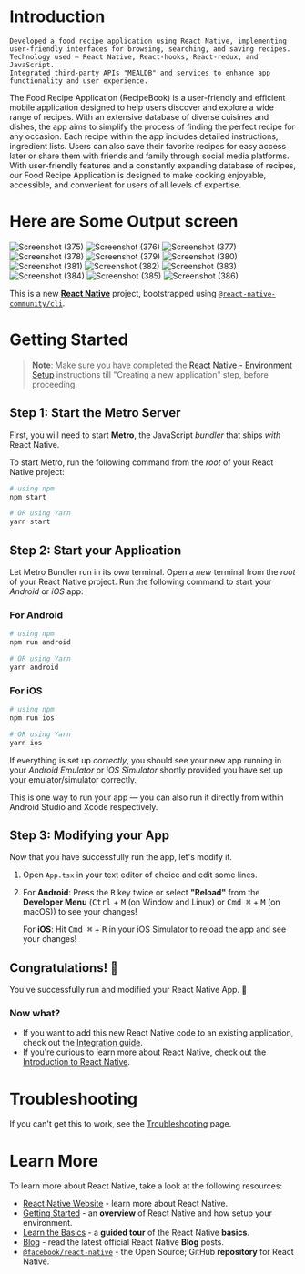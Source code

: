 # Introduction
	Developed a food recipe application using React Native, implementing user-friendly interfaces for browsing, searching, and saving recipes.
	Technology used – React Native, React-hooks, React-redux, and JavaScript.
	Integrated third-party APIs "MEALDB" and services to enhance app functionality and user experience.

The Food Recipe Application (RecipeBook) is a user-friendly and efficient mobile application designed to help users discover and explore a wide range of recipes. With an extensive database of diverse cuisines and dishes, the app aims to simplify the process of finding the perfect recipe for any occasion.
Each recipe within the app includes detailed instructions, ingredient lists. Users can also save their favorite recipes for easy access later or share them with friends and family through social media platforms.
With user-friendly features and a constantly expanding database of recipes, our Food Recipe Application is designed to make cooking enjoyable, accessible, and convenient for users of all levels of expertise.

# Here are Some Output screen
![Screenshot (375)](https://github.com/rjdp06/RecipeBook/assets/144466783/68646266-64ba-4fea-b47d-c050e71a5862)
![Screenshot (376)](https://github.com/rjdp06/RecipeBook/assets/144466783/8f46f3a3-cd8d-4988-a9c2-0e1b5c346e92)
![Screenshot (377)](https://github.com/rjdp06/RecipeBook/assets/144466783/7f05d935-9f9e-4fea-b35c-16ab051d1ae5)
![Screenshot (378)](https://github.com/rjdp06/RecipeBook/assets/144466783/1c7e389d-3709-4628-b582-6e852962c06e)
![Screenshot (379)](https://github.com/rjdp06/RecipeBook/assets/144466783/5a60e8ec-5153-4562-967f-9ff8de17e0b7)
![Screenshot (380)](https://github.com/rjdp06/RecipeBook/assets/144466783/596ecb3b-d351-46a1-910b-9613377a3575)
![Screenshot (381)](https://github.com/rjdp06/RecipeBook/assets/144466783/4c4f9141-eb84-4ed8-897b-37fdf589614b)
![Screenshot (382)](https://github.com/rjdp06/RecipeBook/assets/144466783/afb2e503-4f95-4cca-bcde-f59517cbad5e)
![Screenshot (383)](https://github.com/rjdp06/RecipeBook/assets/144466783/812591bf-07be-4d60-863d-e635c51b252b)
![Screenshot (384)](https://github.com/rjdp06/RecipeBook/assets/144466783/89161e57-45bb-47e8-bddb-d86cfb7534aa)
![Screenshot (385)](https://github.com/rjdp06/RecipeBook/assets/144466783/684c5582-8815-4213-9de1-1c19a5e1ea7d)
![Screenshot (386)](https://github.com/rjdp06/RecipeBook/assets/144466783/8ce53d86-7722-4124-83ab-03e746b59b4a)









This is a new [**React Native**](https://reactnative.dev) project, bootstrapped using [`@react-native-community/cli`](https://github.com/react-native-community/cli).

# Getting Started

>**Note**: Make sure you have completed the [React Native - Environment Setup](https://reactnative.dev/docs/environment-setup) instructions till "Creating a new application" step, before proceeding.

## Step 1: Start the Metro Server

First, you will need to start **Metro**, the JavaScript _bundler_ that ships _with_ React Native.

To start Metro, run the following command from the _root_ of your React Native project:

```bash
# using npm
npm start

# OR using Yarn
yarn start
```

## Step 2: Start your Application

Let Metro Bundler run in its _own_ terminal. Open a _new_ terminal from the _root_ of your React Native project. Run the following command to start your _Android_ or _iOS_ app:

### For Android

```bash
# using npm
npm run android

# OR using Yarn
yarn android
```

### For iOS

```bash
# using npm
npm run ios

# OR using Yarn
yarn ios
```

If everything is set up _correctly_, you should see your new app running in your _Android Emulator_ or _iOS Simulator_ shortly provided you have set up your emulator/simulator correctly.

This is one way to run your app — you can also run it directly from within Android Studio and Xcode respectively.

## Step 3: Modifying your App

Now that you have successfully run the app, let's modify it.

1. Open `App.tsx` in your text editor of choice and edit some lines.
2. For **Android**: Press the <kbd>R</kbd> key twice or select **"Reload"** from the **Developer Menu** (<kbd>Ctrl</kbd> + <kbd>M</kbd> (on Window and Linux) or <kbd>Cmd ⌘</kbd> + <kbd>M</kbd> (on macOS)) to see your changes!

   For **iOS**: Hit <kbd>Cmd ⌘</kbd> + <kbd>R</kbd> in your iOS Simulator to reload the app and see your changes!

## Congratulations! :tada:

You've successfully run and modified your React Native App. :partying_face:

### Now what?

- If you want to add this new React Native code to an existing application, check out the [Integration guide](https://reactnative.dev/docs/integration-with-existing-apps).
- If you're curious to learn more about React Native, check out the [Introduction to React Native](https://reactnative.dev/docs/getting-started).

# Troubleshooting

If you can't get this to work, see the [Troubleshooting](https://reactnative.dev/docs/troubleshooting) page.

# Learn More

To learn more about React Native, take a look at the following resources:

- [React Native Website](https://reactnative.dev) - learn more about React Native.
- [Getting Started](https://reactnative.dev/docs/environment-setup) - an **overview** of React Native and how setup your environment.
- [Learn the Basics](https://reactnative.dev/docs/getting-started) - a **guided tour** of the React Native **basics**.
- [Blog](https://reactnative.dev/blog) - read the latest official React Native **Blog** posts.
- [`@facebook/react-native`](https://github.com/facebook/react-native) - the Open Source; GitHub **repository** for React Native.
